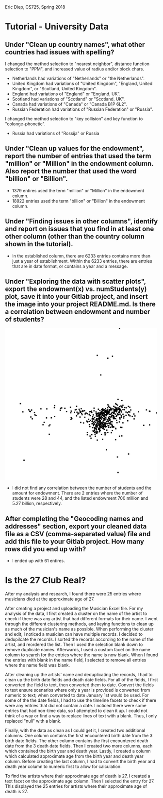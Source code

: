 Eric Diep, CS725, Spring 2018

# Tutorial - University Data
## Under "Clean up country names", what other countries had issues with spelling?
I changed the method selection to "nearest neighbor", distance function selection to "PPM", and increased value of radius and/or block chars.
- Netherlands had variations of "Netherlands" or "the Netherlands". 
- United Kingdom had variations of "United Kingdom", "England, United Kingdom", or "Scotland, United Kingdom".
- England had variations of "England" or "England, UK".
- Scotland had variations of "Scotland" or "Scotland, UK".
- Canada had variations of "Canada" or "Canada B1P 6L2".
- Russian Federation had variations of "Russian Federation" or "Russia".

I changed the method selection to "key collision" and key function to "colonge-phonetic".
- Russia had variations of "Rossija" or Russia


## Under "Clean up values for the endowment", report the number of entries that used the term "million" or "Million" in the endowment column. Also report the number that used the word "billion" or "Billion".
- 1379 entires used the term "million" or "Million" in the endowment column.
- 18922 entries used the term "billion" or "Billion" in the endowment column.

## Under "Finding issues in other columns", identify and report on issues that you find in at least one other column (other than the country column shown in the tutorial).
- In the established column, there are 6233 entries contains more than just a year of establishment. Within the 6233 entries, there are entries that are in date format, or contains a year and a message.

## Under "Exploring the data with scatter plots", export the endowment(x) vs. numStudents(y) plot, save it into your Gitlab project, and insert the image into your project README.md. Is there a correlation between endowment and number of students?
![alt text](EndowmentVsNumStudent.png)
- I did not find any correlation between the number of students and the amount for endowment. There are 2 entries where the number of students were 28 and 44, and the listed endowment 700 million and 5.27 billion, respectively.

## After completing the "Geocoding names and addresses" section, export your cleaned data file as a CSV (comma-separated value) file and add this file to your Gitlab project. How many rows did you end up with?
- I ended up with 61 entires.

# Is the 27 Club Real? 
After my analysis and research, I found there were 25 entries where musicians died at the approximate age of 27.

After creating a project and uploading the Musician Excel file. For my analysis of the data, I first created a cluster on the name of the artist to check 
if there was any artist that had different formats for their name. I went through the different clustering methods, and keying functions to clean up as much 
of the musician's name as possible. When performing the cluster and edit, I noticed a musician can have multiple records. I decided to dedupilcate the records. 
I sorted the records according to the name of the artist, and reordered the list. Then I used the selection blank down to remove duplicate names. Afterwards, 
I used a custom facet on the name column to search for the entries where the name is now blank. When I found the entries with blank in the name field, 
I selected to remove all entries where the name field was blank.

After cleaning up the artists' name and deduplicating the records, I had to clean up the birth date fields and death date fields. For all of the fields, I first
converted the field to text, then converted them to date. Convert the fields to text ensure scenarios where only a year is provided is converted from numeric to text;
when converted to date January 1st would be used. For some of the the date fields, I had to use the timeline facets to check if there were any entries that did not contain
a date. I noticed there were some entries that had non-time data, so I attempted to clean it up. I could not think of a way or find a way to replace lines of text with a blank.
Thus, I only replaced "null" with a blank.

Finally, with the data as clean as I could get it, I created two additional columns. One column contains the first encountered birth date from the 3 birth date fields.
The other column contains the first encountered death date from the 3 death date fields. Then I created two more columns, each which contained the birth year and death year.
Lastly, I created a column which calculated approximate age from the birth year and death year column. Before creating the last column, I had to convert the birth year and death year
column to numeric first to allow for calculation. 

To find the artists where their approximate age of death is 27, I created a text facet on the approximate age column. Then I selected the entry for 27. This displayed the 25 entries for artists
where their approximate age of death is 27.

